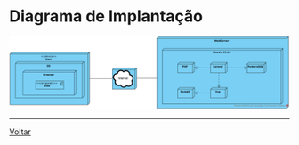 # Diagrama de Implantação

![DeployDiagram](./img/diagramas/estagioDeploymentDiagram.png)

---

[Voltar](readme.md)